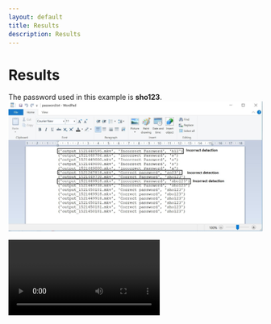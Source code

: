 ```yaml
---
layout: default
title: Results
description: Results
---
```



# Results

The password used in this example is **sho123**.
![password.txt](/img/password.JPG)

![Demo](/img/Result_Demo-Password.ogv)